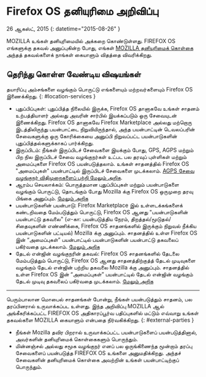 # Firefox OS தனியுரிமை அறிவிப்பு

26 ஆகஸ்ட், 2015
{: datetime="2015-08-26" }

MOZILLA உங்கள் தனியுரிமையில் அக்கறை கொண்டுள்ளது. FIREFOX OS எங்களுக்கு தகவல் அனுப்புகின்ற போது, எங்கள் [MOZILLA தனியுரிமைக் கொள்கை](https://www.mozilla.org/privacy/) அந்தத் தகவல்களைக் நாங்கள் கையாளும் விதத்தை விவரிக்கிறது.

## தெரிந்து கொள்ள வேண்டிய விஷயங்கள்

தயாரிப்பு அம்சங்களை வழங்கும் பொருட்டு எங்களையும் மற்றவர்களையும் Firefox OS இணைக்கிறது.
{: #location-services }

* புதுப்பிப்புகள்: புதுப்பித்த நிலையில் இருக்க, Firefox OS தானாகவே உங்கள் சாதனம் உற்பத்தியாளர் அல்லது அவரின் சார்பில் இயக்கப்படும் ஒரு சேவையுடன் இணைக்கிறது. Firefox OS தானாகவே Firefox Marketplace அல்லது மற்றொரு இடத்திலிருந்து பயன்பாட்டை நிறுவியிருந்தால், அந்த பயன்பாட்டின் டெவலப்பரின் சேவைகளுக்கு ஒரு கோரிக்கையை அனுப்பி நிறுவப்பட்ட பயன்பாடுகளின் புதுப்பித்தல்களுக்காகப் பார்க்கிறது.
* இருப்பிடம்: நீங்கள் இருப்பிடச் சேவைகளை இயக்கும் போது, GPS, AGPS மற்றும் பிற நில இருப்பிடச் சேவை வழங்குநர்கள் உட்பட பல தரவுப் புள்ளிகள் மற்றும் அமைப்புகளை Firefox OS பயன்படுத்தலாம். உங்கள் சாதனத்தில் Firefox OS "அமைப்புகள்" பயன்பாட்டில் இருப்பிடச் சேவைகளை முடக்கலாம். [AGPS சேவை வழங்குநர் விதிமுறைகளைப் பற்றி மேலும் அறிக](https://wiki.mozilla.org/Firefox_OS/AGPS_service_provider_terms).
* ஆரம்ப செயலாக்கம்: பொருத்தமான புதுப்பிப்புகள் மற்றும் பயன்பாடுகளை வழங்கும் பொருட்டு, தொடங்கும் போது Mozilla க்கு Firefox OS ஒருமுறை தரவு பிங்கை அனுப்பும். [மேலும் அறிக](https://wiki.mozilla.org/FirefoxOS/Metrics)
* பயன்பாடுகளின் பயன்பாடு: Firefox Marketplace இல் உள்ளடக்கங்களைக் கண்டறிவதை மேம்படுத்தும் பொருட்டு, Firefox OS ஆனது "பயன்பாடுகளின் பயன்பாட்டு தகவலை" (எ-கா: பயன்படுத்திய நேரம், திறத்தல்/மூடுதல்/சிதைவுகளின் எண்ணிக்கை, Firefox OS சாதனங்களில் இருக்கும் நிறுவல் நீக்கிய பயன்பாடுகளின் பட்டியல்) Mozilla க்கு அனுப்பும். சாதனத்தில் உள்ள Firefox OS இன் “அமைப்புகள்” பயன்பாட்டில் பயன்பாடுகளின் பயன்பாட்டு தகவலைப் பகிர்வதை முடக்கலாம். [மேலும் அறிக](https://wiki.mozilla.org/FirefoxOS/Metrics/App_Usage)
* தேடல் என்ஜின் வழங்குநரின் தகவல்: Firefox OS சாதனங்களில் தேடலை மேம்படுத்தும் பொருட்டு, Firefox OS ஆனது சாதனத்திற்குத்த் தேடல் முடிவுகளை வழங்கும் தேடல் என்ஜின் பற்றிய தகவலை Mozilla க்கு அனுப்பும். சாதனத்தில் உள்ள Firefox OS இன் “அமைப்புகள்” பயன்பாட்டில் தேடல் என்ஜின் வழங்கும் தேடல் முடிவு தகவலைப் பகிர்வதை முடக்கலாம். [மேலும் அறிக](https://wiki.mozilla.org/FirefoxOS/Metrics/App_Usage)

---------------------------------------

பெரும்பாலான மொபைல் சாதனங்கள் போன்று, நீங்கள் பயன்படுத்தும் சாதனம், பல தரப்பினரால் உருவாக்கப்பட உள்ளது. இந்த அறிவிப்பு MOZILLA ஆல் அங்கீகரிக்கப்பட்ட FIREFOX OS அதிகாரப்பூர்வ பதிப்புகளில் மட்டும் எவ்வாறு உங்கள் தகவல்களை MOZILLA கையாளும் என்பதை நிர்வகிக்கிறது.
{: #external-parties }

* நீங்கள் Mozilla தவிர பிறரால் உருவாக்கப்பட்ட பயன்பாடுகளைப் பயன்படுத்தினால், அவர்களின் தனியுரிமைக் கொள்கைகளும் பொருந்தும்.
* மின்னஞ்சல் அல்லது சமூக வழங்குநர் எனப் பல ஒருங்கிணைந்த மூன்றாம் தரப்பு சேவைகளைப் பயன்படுத்த FIREFOX OS உங்களை அனுமதிக்கிறது. அந்தச் சேவைகளின் தனியுரிமைக் கொள்கை அவற்றின் உங்கள் பயன்பாட்டிற்குப் பொருந்தும்.
